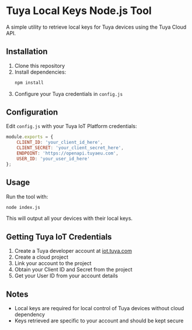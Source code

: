 # Tuya Local Keys Node.js Tool

A simple utility to retrieve local keys for Tuya devices using the Tuya Cloud API.

## Installation

1. Clone this repository
2. Install dependencies:
   ```bash
   npm install
   ```
3. Configure your Tuya credentials in `config.js`

## Configuration

Edit `config.js` with your Tuya IoT Platform credentials:

```javascript
module.exports = {
    CLIENT_ID: 'your_client_id_here',
    CLIENT_SECRET: 'your_client_secret_here',
    ENDPOINT: 'https://openapi.tuyaeu.com',
    USER_ID: 'your_user_id_here'
};
```

## Usage

Run the tool with:

```bash
node index.js
```

This will output all your devices with their local keys.

## Getting Tuya IoT Credentials

1. Create a Tuya developer account at [iot.tuya.com](https://iot.tuya.com/)
2. Create a cloud project
3. Link your account to the project
4. Obtain your Client ID and Secret from the project
5. Get your User ID from your account details

## Notes

- Local keys are required for local control of Tuya devices without cloud dependency
- Keys retrieved are specific to your account and should be kept secure
